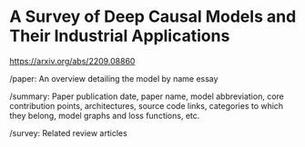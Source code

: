 # A Survey of Deep Causal Models and Their Industrial Applications

https://arxiv.org/abs/2209.08860

/paper: An overview detailing the model by name essay

/summary: Paper publication date, paper name, model abbreviation, core contribution points, architectures, source code links, categories to which they belong, model graphs and loss functions, etc.

/survey: Related review articles
